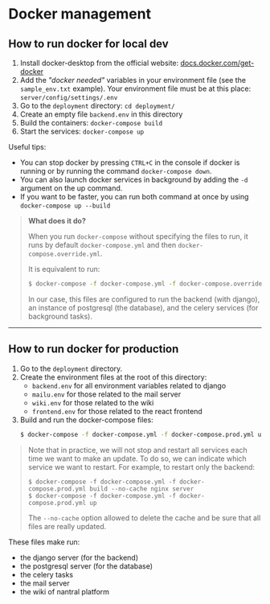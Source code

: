 # Docker management

## How to run docker for local dev

1. Install docker-desktop from the official website: 
    [docs.docker.com/get-docker](https://docs.docker.com/get-docker/)
2. Add the *"docker needed"* variables in your environment file (see the
    `sample_env.txt` example). Your environment file must be at this place: `server/config/settings/.env`
2. Go to the `deployment` directory: `cd deployment/`
3. Create an empty file `backend.env` in this directory
3. Build the containers: `docker-compose build`
4. Start the services: `docker-compose up`

Useful tips:
* You can stop docker by pressing `CTRL+C` in the console if docker 
    is running or by running the command `docker-compose down`.
* You can also launch docker services in background by adding the 
    `-d` argument on the up command. 
* If you want to be faster, you can run both command at once by 
    using `docker-compose up --build`

> **What does it do?**
>
> When you run `docker-compose` without specifying the files to run, it
> runs by default `docker-compose.yml` and then 
> `docker-compose.override.yml`.
> 
> It is equivalent to run:
> ```bash
> $ docker-compose -f docker-compose.yml -f docker-compose.override.yml up --build
> ```
> 
> In our case, this files are configured to run the backend (with django),
> an instance of postgresql (the database), and the celery services (for
> background tasks).
>


---

## How to run docker for production

1. Go to the `deployment` directory.
2. Create the environment files at the root of this directory:
    * `backend.env` for all environment variables related to django
    * `mailu.env` for those related to the mail server
    * `wiki.env` for those related to the wiki
    * `frontend.env` for those related to the react frontend
3. Build and run the docker-compose files:
    ```bash
    $ docker-compose -f docker-compose.yml -f docker-compose.prod.yml up --build -d
    ```

> Note that in practice, we will not stop and restart all services each
> time we want to make an update. To do so, we can indicate which service 
> we want to restart. For example, to restart only the backend:
> ```
> $ docker-compose -f docker-compose.yml -f docker-compose.prod.yml build --no-cache nginx server
> $ docker-compose -f docker-compose.yml -f docker-compose.prod.yml up
> ```
> The `--no-cache` option allowed to delete the cache and be sure that 
> all files are really updated.
>

These files make run:
* the django server (for the backend)
* the postgresql server (for the database)
* the celery tasks
* the mail server
* the wiki of nantral platform